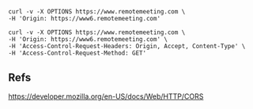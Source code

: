 

##
```shell
curl -v -X OPTIONS https://www.remotemeeting.com \
-H 'Origin: https://www6.remotemeeting.com' 
```

```shell
curl -v -X OPTIONS https://www.remotemeeting.com \
-H 'Origin: https://www6.remotemeeting.com' \
-H 'Access-Control-Request-Headers: Origin, Accept, Content-Type' \
-H 'Access-Control-Request-Method: GET'
```

## Refs
https://developer.mozilla.org/en-US/docs/Web/HTTP/CORS

